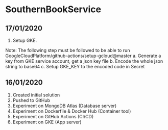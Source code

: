 # SouthernBookService

## 17/01/2020

1. Setup GKE. 

Note: The following step must be followed to be able to run GoogleCloudPlatform/github-actions/setup-gcloud@master
a. Generate a key from GKE service account, get a json key file
b. Encode the whole json string to base64
c. Setup GKE_KEY to the encoded code in Secret

## 16/01/2020

1. Created initial solution
2. Pushed to GitHub
3. Experiment on MongoDB Atlas (Database server)
4. Experiment on Dockerfile & Docker Hub (Container tool)
5. Experiment on GitHub Actions (CI/CD)
6. Experiment on GKE (App server)
